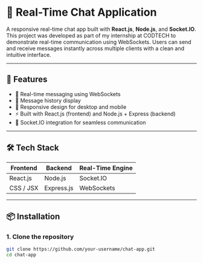 # 💬 Real-Time Chat Application

A responsive real-time chat app built with **React.js**, **Node.js**, and **Socket.IO**. This project was developed as part of my internship at CODTECH to demonstrate real-time communication using WebSockets. Users can send and receive messages instantly across multiple clients with a clean and intuitive interface.

---

## 🚀 Features

- 🔄 Real-time messaging using WebSockets
- 🧾 Message history display
- 📱 Responsive design for desktop and mobile
- ⚡ Built with React.js (frontend) and Node.js + Express (backend)
- 🔌 Socket.IO integration for seamless communication

---

## 🛠️ Tech Stack

| Frontend     | Backend       | Real-Time Engine |
|--------------|---------------|------------------|
| React.js     | Node.js       | Socket.IO        |
| CSS / JSX    | Express.js    | WebSockets       |

---

## 📦 Installation

### 1. Clone the repository

```bash
git clone https://github.com/your-username/chat-app.git
cd chat-app
